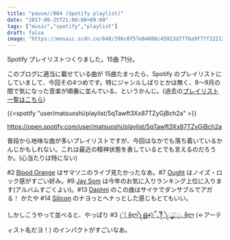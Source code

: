 ```yaml
---
title: "pause//004 (Spotify playlist)"
date: "2017-09-25T21:00:00+09:00"
tags: ["music","spotify","playlist"]
draft: false
image: "https://mosaic.scdn.co/640/396c0f57e84086c45923d7776a9f77f2221383ac87bcb2aa644e5f1181e3d41093723b422520c67b8b4e795c17070424342e2b923362abf90ad54b9daffe6640abb176d37ff4a84244a915efbce6ec01"
---
```


Spotify プレイリストつくりました。15曲 71分。

このブログに適当に載せている曲が 15曲たまったら、Spotify のプレイリストにしていまして、今回その4つめです。特にジャンルしばりとかは無く、8〜9月の間で気になった音楽が順番に並んでいる、というかんじ。(過去の[プレイリスト一覧はこちら](/tags/playlist/))

{{<spotify "user/matsuoshi/playlist/5qTawft3Xx87TZyGjBch2a" >}}

https://open.spotify.com/user/matsuoshi/playlist/5qTawft3Xx87TZyGjBch2a

普段から地味な曲が多いプレイリストですが、今回はなかでも落ち着いているかんじかもしれない。これは最近の精神状態を表しているとでも言えるのだろうか。(心当たりは特にない)

#2 [Blood Orange](/post/201709/blood-orange-freetown-sound/) はサマソニのライブ見たかったなあ。#7 [Ought](/post/201708/ought-sun-coming-down/) はノイズ・ロック感がすごい好み。#9 [Jay Som](/post/201709/jay-som-everybody-works/) は今年のお気に入りランキング上位に入ります(アルバムすごくよい)。#13 [Daphni](/post/201708/daphni-fabriclive93/) のこの曲はサイケでダンサブルでアガる！ かたや #14 [Silicon](/post/201709/silicon-god-emoji/) のナヨっとヘナっとした感じもとてもいい。

しかしこうやって並べると、やっぱり #3 [⣎⡇ꉺლ༽இ•̛)ྀ◞ ༎ຶ ༽ৣৢ؞ৢ؞ؖ ꉺლ](/post/201708/four-tet-or-other/) (←アーティスト名だヨ！) のインパクトがすごいなあ。
